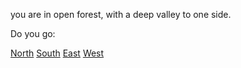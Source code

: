 you are in open forest, with a deep valley to one side.

Do you go:

[North](../open_forest1/open_forest1.md)
[South](../forest/forest.md)
[East](../Valley/Valley.md)
[West](../Valley/Valley.md)

